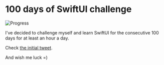 # 100 days of SwiftUI challenge

![Progress](https://progress-bar.dev/43/?title=49h%2054m%20)


I've decided to challenge myself and learn SwiftUI for the consecutive 100 days for at least an hour a day.

Check [the initial tweet](https://twitter.com/ck3g/status/1188362654324318208).

And wish me luck =)

